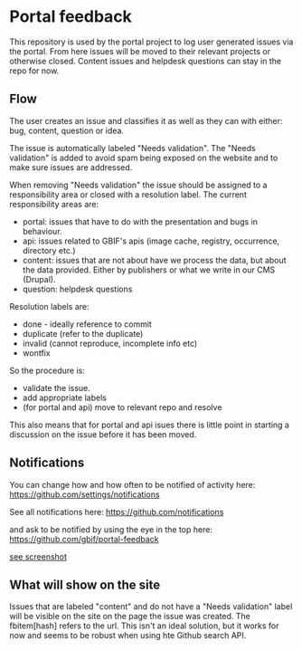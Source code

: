 # Portal feedback
This repository is used by the portal project to log user generated issues via the portal.
From here issues will be moved to their relevant projects or otherwise closed.
Content issues and helpdesk questions can stay in the repo for now.

## Flow

The user creates an issue and classifies it as well as they can with either: bug, content, question or idea.

The issue is automatically labeled "Needs validation". The "Needs validation" is added to avoid spam being exposed on the website and to make sure issues are addressed.

When removing "Needs validation" the issue should be assigned to a responsibility area or closed with a resolution label.
The current responsibility areas are:

* portal: issues that have to do with the presentation and bugs in behaviour.
* api: issues related to GBIF's apis (image cache, registry, occurrence, directory etc.)
* content: issues that are not about have we process the data, but about the data provided. Either by publishers or what we write in our CMS (Drupal).
* question: helpdesk questions

Resolution labels are:

* done - ideally reference to commit
* duplicate (refer to the duplicate)
* invalid (cannot reproduce, incomplete info etc)
* wontfix

So the procedure is:

* validate the issue.
* add appropriate labels
* (for portal and api) move to relevant repo and resolve

This also means that for portal and api isues there is little point in starting a discussion on the issue before it has been moved.

## Notifications
You can change how and how often to be notified of activity here:
https://github.com/settings/notifications

See all notifications here:
https://github.com/notifications

and ask to be notified by using the eye in the top here:
https://github.com/gbif/portal-feedback

[see screenshot](https://gbif.box.com/s/wn685mdaxul687qo9d7x8gh4oiz4f78u)

## What will show on the site
Issues that are labeled "content" and do not have a "Needs validation" label will be visible on the site on the page the issue was created.
The fbitem[hash] refers to the url. 
This isn't an ideal solution, but it works for now and seems to be robust when using hte Github search API.
